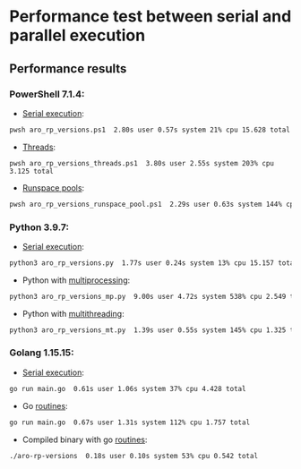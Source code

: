 # Performance test between serial and parallel execution

## Performance results

### PowerShell 7.1.4:
- [Serial execution](https://github.com/25region/performance_test/blob/main/aro_rp_versions_serial.ps1):
```bash
pwsh aro_rp_versions.ps1  2.80s user 0.57s system 21% cpu 15.628 total
```
- [Threads](https://github.com/25region/performance_test/blob/main/aro_rp_versions_threads.ps1):
```
pwsh aro_rp_versions_threads.ps1  3.80s user 2.55s system 203% cpu 3.125 total
```
- [Runspace pools](https://github.com/25region/performance_test/blob/main/aro_rp_versions_runspace_pool.ps1):
```bash
pwsh aro_rp_versions_runspace_pool.ps1  2.29s user 0.63s system 144% cpu 2.025 total
```

### Python 3.9.7:
- [Serial execution](https://github.com/25region/performance_test/blob/main/aro_rp_versions_serial.py):
```bash
python3 aro_rp_versions.py  1.77s user 0.24s system 13% cpu 15.157 total
```
- Python with [multiprocessing](https://github.com/25region/performance_test/blob/main/aro_rp_versions_mp.py):
```bash
python3 aro_rp_versions_mp.py  9.00s user 4.72s system 538% cpu 2.549 total
```
- Python with [multithreading](https://github.com/25region/performance_test/blob/main/aro_rp_versions_mt.py):
```bash
python3 aro_rp_versions_mt.py  1.39s user 0.55s system 145% cpu 1.325 total
```

### Golang 1.15.15:
- [Serial execution](https://github.com/25region/performance_test/blob/main/go_serial/main.go):
```bash
go run main.go  0.61s user 1.06s system 37% cpu 4.428 total
```
- Go [routines](https://github.com/25region/aro-rp-versions/blob/main/main.go):
```bash
go run main.go  0.67s user 1.31s system 112% cpu 1.757 total
```
- Compiled binary with go [routines](https://github.com/25region/aro-rp-versions/blob/main/main.go):
```bash
./aro-rp-versions  0.18s user 0.10s system 53% cpu 0.542 total
```
